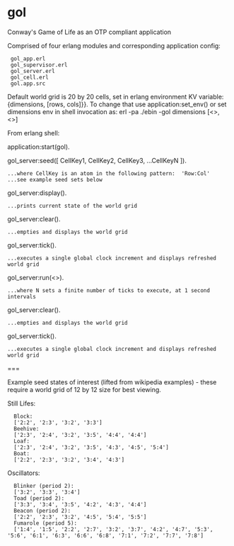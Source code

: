 gol
===
Conway's Game of Life as an OTP compliant application 

Comprised of four erlang modules and corresponding application config:

     gol_app.erl
     gol_supervisor.erl
     gol_server.erl
     gol_cell.erl
     gol.app.src

Default world grid is 20 by 20 cells, set in erlang environment KV variable:
{dimensions, [rows, cols]}}. To change that use application:set_env() or set
dimensions env in shell invocation as:
	   erl -pa ./ebin -gol dimensions [<<rows>>, <<cols>>]

From erlang shell:

application:start(gol).

gol_server:seed([ CellKey1, CellKey2, CellKey3, ...CellKeyN ]).

    ...where CellKey is an atom in the following pattern:  'Row:Col' 
    ...see example seed sets below

gol_server:display().

    ...prints current state of the world grid

gol_server:clear().

    ...empties and displays the world grid

gol_server:tick().

    ...executes a single global clock increment and displays refreshed world grid

gol_server:run(<<N>>).

    ...where N sets a finite number of ticks to execute, at 1 second intervals

gol_server:clear().

    ...empties and displays the world grid

gol_server:tick().

    ...executes a single global clock increment and displays refreshed world grid

===

Example seed states of interest (lifted from wikipedia examples) - these require a world grid of 12 by 12 size for best viewing.
 
Still Lifes:

      Block: 
      ['2:2', '2:3', '3:2', '3:3']
      Beehive: 
      ['2:3', '2:4', '3:2', '3:5', '4:4', '4:4']
      Loaf:
      ['2:3', '2:4', '3:2', '3:5', '4:3', '4:5', '5:4']
      Boat:
      ['2:2', '2:3', '3:2', '3:4', '4:3']

Oscillators:

      Blinker (period 2):
      ['3:2', '3:3', '3:4']
      Toad (period 2):
      ['3:3', '3:4', '3:5', '4:2', '4:3', '4:4']
      Beacon (period 2):
      ['2:2', '2:3', '3:2', '4:5', '5:4', '5:5']
      Fumarole (period 5):
      ['1:4', '1:5', '2:2', '2:7', '3:2', '3:7', '4:2', '4:7', '5:3', '5:6', '6:1', '6:3', '6:6', '6:8', '7:1', '7:2', '7:7', '7:8']
